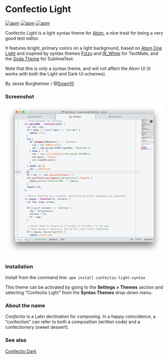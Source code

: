 # Confectio Light

[![apm](https://img.shields.io/apm/v/vim-mode.svg)](https://github.com/Down10/confectio-light-syntax) [![apm](https://img.shields.io/apm/dm/vim-mode.svg)](https://github.com/Down10/confectio-light-syntax) [![apm](https://img.shields.io/apm/l/vim-mode.svg)](https://github.com/Down10/confectio-light-syntax/LICENSE.md)

Confectio Light is a light syntax theme for [Atom](http://atom.io/), a nice treat for being a very good text editor.

It features bright, primary colors on a light background, based on [Atom One Light][atom-one-light] and inspired by syntax themes [Fizzy][fizzy] and [IR_White][irw] for TextMate, and the [Soda Theme][soda] for SublimeText.

Note that this is only a syntax theme, and will not affect the Atom UI (it works with both the Light and Dark UI schemes).

By Jesse Burgheimer / @[Down10](https://github.com/down10)


### Screenshot

![Confectio Light syntax theme screenshot](https://raw.githubusercontent.com/Down10/Confectio/master/Confectio%20Light%20Screenshot.png)


### Installation

Install from the command line: `apm install confectio-light-syntax`

This theme can be activated by going to the __Settings > Themes__ section and selecting “Confectio Light” from the __Syntax Themes__ drop-down menu.


### About the name

_Confectio_ is a Latin declination for _composing_. In a happy coincidence, a “confection” can refer to both a composition (written code) and a confectionery (sweet dessert).


### See also

[Confectio Dark](https://github.com/Down10/Confectio/tree/master/confectio-dark-syntax)


[atom-one-light]: https://github.com/atom/one-light-syntax
[fizzy]: https://github.com/jglovier/fizzy
[irw]: http://blog.toddwerth.com/entries/3
[soda]: https://github.com/buymeasoda/soda-theme
